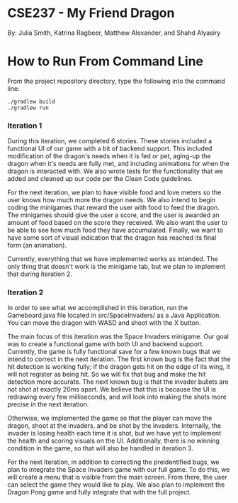# CSE237 - My Friend Dragon
By: Julia Smith, Katrina Ragbeer, Matthew Alexander, and Shahd Alyasiry

# How to Run From Command Line
From the project repository directory, type the following into the command line:

```
./gradlew build
./gradlew run
```

### Iteration 1
During this iteration, we completed 6 stories. These stories included a functional UI of our game with a bit of backend support.
This included modification of the dragon's needs when it is fed or pet, aging-up the dragon when it's needs are fully met, and 
including animations for when the dragon is interacted with. We also wrote tests for the functionality that we added and cleaned
up our code per the Clean Code guidelines.

For the next iteration, we plan to have visible food and love meters so the user knows how much more the dragon needs. We also
intend to begin coding the minigames that reward the user with food to feed the dragon. The minigames should give the user a 
score, and the user is awarded an amount of food based on the score they received. We also want the user to be able to see how 
much food they have accumulated. Finally, we want to have some sort of visual indication that the dragon has reached its final
form (an animation).

Currently, everything that we have implemented works as intended. The only thing that doesn't work is the minigame tab, but we
plan to implement that during iteration 2.

### Iteration 2
In order to see what we accomplished in this iteration, run the Gameboard.java file located in src/SpaceInvaders/ as a Java
Application. You can move the dragon with WASD and shoot with the X button.

The main focus of this iteration was the Space Invaders minigame. Our goal was to create a functional game with both UI and
backend support. Currently, the game is fully functional save for a few known bugs that we intend to correct in the next
iteration. The first known bug is the fact that the hit detection is working fully; if the dragon gets hit on the edge of its 
wing, it will not register as being hit. So we will fix that bug and make the hit detection more accurate. The next known bug 
is that the invader bullets are not shot at exactly 20ms apart. We believe that this is because the UI is redrawing every few 
milliseconds, and will look into making the shots more precise in the next iteration.

Otherwise, we implemented the game so that the player can move the dragon, shoot at the invaders, and be shot by the invaders.
Internally, the invader is losing health each time it is shot, but we have yet to implement the health and scoring visuals on
the UI. Additionally, there is no winning condition in the game, so that will also be handled in iteration 3.

For the next iteration, in addition to correcting the preidentified bugs, we plan to integrate the Space Invaders game with
our full game. To do this, we will create a menu that is visible from the main screen. From there, the user can select the 
game they would like to play. We also plan to implement the Dragon Pong game and fully integrate that with the full project.

